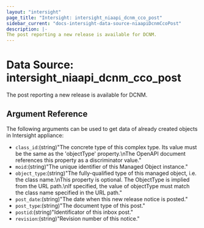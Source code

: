 ```yaml
---
layout: "intersight"
page_title: "Intersight: intersight_niaapi_dcnm_cco_post"
sidebar_current: "docs-intersight-data-source-niaapiDcnmCcoPost"
description: |-
The post reporting a new release is available for DCNM.
---
```


# Data Source: intersight_niaapi_dcnm_cco_post
The post reporting a new release is available for DCNM.
## Argument Reference
The following arguments can be used to get data of already created objects in Intersight appliance:
* `class_id`:(string)"The concrete type of this complex type. Its value must be the same as the 'objectType' property.\nThe OpenAPI document references this property as a discriminator value."
* `moid`:(string)"The unique identifier of this Managed Object instance."
* `object_type`:(string)"The fully-qualified type of this managed object, i.e. the class name.\nThis property is optional. The ObjectType is implied from the URL path.\nIf specified, the value of objectType must match the class name specified in the URL path."
* `post_date`:(string)"The date when this new release notice is posted."
* `post_type`:(string)"The document type of this post."
* `postid`:(string)"Identificator of this inbox post."
* `revision`:(string)"Revision number of this notice."
